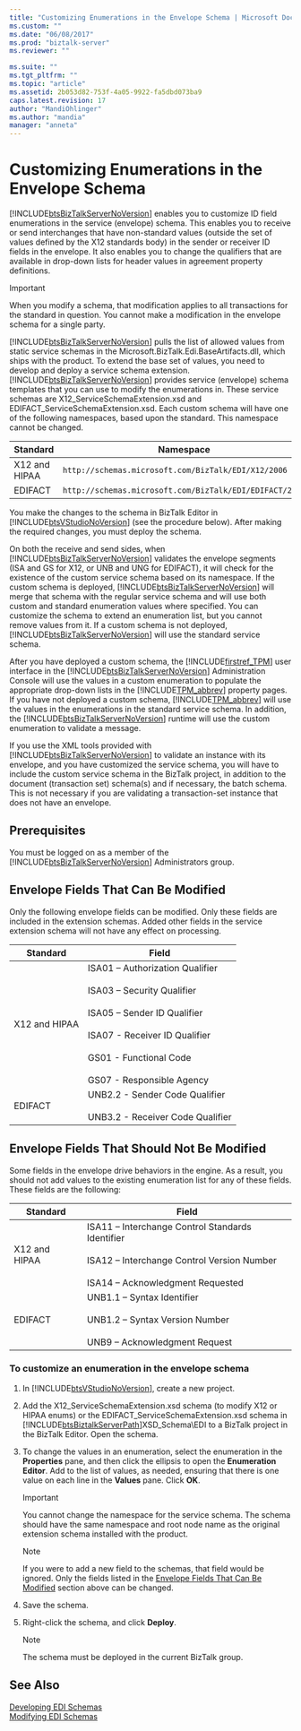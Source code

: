 ```yaml
---
title: "Customizing Enumerations in the Envelope Schema | Microsoft Docs"
ms.custom: ""
ms.date: "06/08/2017"
ms.prod: "biztalk-server"
ms.reviewer: ""

ms.suite: ""
ms.tgt_pltfrm: ""
ms.topic: "article"
ms.assetid: 2b053d82-753f-4a05-9922-fa5dbd073ba9
caps.latest.revision: 17
author: "MandiOhlinger"
ms.author: "mandia"
manager: "anneta"
---
```

# Customizing Enumerations in the Envelope Schema
[!INCLUDE[btsBizTalkServerNoVersion](../includes/btsbiztalkservernoversion-md.md)] enables you to customize ID field enumerations in the service (envelope) schema. This enables you to receive or send interchanges that have non-standard values (outside the set of values defined by the X12 standards body) in the sender or receiver ID fields in the envelope. It also enables you to change the qualifiers that are available in drop-down lists for header values in agreement property definitions.  
  
> [!IMPORTANT]
>  When you modify a schema, that modification applies to all transactions for the standard in question. You cannot make a modification in the envelope schema for a single party.  
  
 [!INCLUDE[btsBizTalkServerNoVersion](../includes/btsbiztalkservernoversion-md.md)] pulls the list of allowed values from static service schemas in the Microsoft.BizTalk.Edi.BaseArtifacts.dll, which ships with the product. To extend the base set of values, you need to develop and deploy a service schema extension. [!INCLUDE[btsBizTalkServerNoVersion](../includes/btsbiztalkservernoversion-md.md)] provides service (envelope) schema templates that you can use to modify the enumerations in. These service schemas are X12_ServiceSchemaExtension.xsd and EDIFACT_ServiceSchemaExtension.xsd. Each custom schema will have one of the following namespaces, based upon the standard. This namespace cannot be changed.  
  
|Standard|Namespace|  
|--------------|---------------|  
|X12 and HIPAA|`http://schemas.microsoft.com/BizTalk/EDI/X12/2006`|  
|EDIFACT|`http://schemas.microsoft.com/BizTalk/EDI/EDIFACT/2006`|  
  
 You make the changes to the schema in BizTalk Editor in [!INCLUDE[btsVStudioNoVersion](../includes/btsvstudionoversion-md.md)] (see the procedure below). After making the required changes, you must deploy the schema.  
  
 On both the receive and send sides, when [!INCLUDE[btsBizTalkServerNoVersion](../includes/btsbiztalkservernoversion-md.md)] validates the envelope segments (ISA and GS for X12, or UNB and UNG for EDIFACT), it will check for the existence of the custom service schema based on its namespace. If the custom schema is deployed, [!INCLUDE[btsBizTalkServerNoVersion](../includes/btsbiztalkservernoversion-md.md)] will merge that schema with the regular service schema and will use both custom and standard enumeration values where specified. You can customize the schema to extend an enumeration list, but you cannot remove values from it. If a custom schema is not deployed, [!INCLUDE[btsBizTalkServerNoVersion](../includes/btsbiztalkservernoversion-md.md)] will use the standard service schema.  
  
 After you have deployed a custom schema, the [!INCLUDE[firstref_TPM](../includes/firstref-tpm-md.md)] user interface in the [!INCLUDE[btsBizTalkServerNoVersion](../includes/btsbiztalkservernoversion-md.md)] Administration Console will use the values in a custom enumeration to populate the appropriate drop-down lists in the [!INCLUDE[TPM_abbrev](../includes/tpm-abbrev-md.md)] property pages. If you have not deployed a custom schema, [!INCLUDE[TPM_abbrev](../includes/tpm-abbrev-md.md)] will use the values in the enumerations in the standard service schema. In addition, the [!INCLUDE[btsBizTalkServerNoVersion](../includes/btsbiztalkservernoversion-md.md)] runtime will use the custom enumeration to validate a message.  
  
 If you use the XML tools provided with [!INCLUDE[btsBizTalkServerNoVersion](../includes/btsbiztalkservernoversion-md.md)] to validate an instance with its envelope, and you have customized the service schema, you will have to include the custom service schema in the BizTalk project, in addition to the document (transaction set) schema(s) and if necessary, the batch schema. This is not necessary if you are validating a transaction-set instance that does not have an envelope.  
  
## Prerequisites  
 You must be logged on as a member of the [!INCLUDE[btsBizTalkServerNoVersion](../includes/btsbiztalkservernoversion-md.md)] Administrators group.  
  
##  <a name="BKMK_Env_Can"></a> Envelope Fields That Can Be Modified  
 Only the following envelope fields can be modified. Only these fields are included in the extension schemas. Added other fields in the service extension schema will not have any effect on processing.  
  
|Standard|Field|  
|--------------|-----------|  
|X12 and HIPAA|ISA01 – Authorization Qualifier<br /><br /> ISA03 – Security Qualifier<br /><br /> ISA05 – Sender ID Qualifier<br /><br /> ISA07 - Receiver ID Qualifier<br /><br /> GS01 - Functional Code<br /><br /> GS07 - Responsible Agency|  
|EDIFACT|UNB2.2 - Sender Code Qualifier<br /><br /> UNB3.2 - Receiver Code Qualifier|  
  
## Envelope Fields That Should Not Be Modified  
 Some fields in the envelope drive behaviors in the engine. As a result, you should not add values to the existing enumeration list for any of these fields. These fields are the following:  
  
|Standard|Field|  
|--------------|-----------|  
|X12 and HIPAA|ISA11 – Interchange Control Standards Identifier<br /><br /> ISA12 – Interchange Control Version Number<br /><br /> ISA14 – Acknowledgment Requested|  
|EDIFACT|UNB1.1 – Syntax Identifier<br /><br /> UNB1.2 – Syntax Version Number<br /><br /> UNB9 – Acknowledgment Request|  
  
### To customize an enumeration in the envelope schema  
  
1. In [!INCLUDE[btsVStudioNoVersion](../includes/btsvstudionoversion-md.md)], create a new project.  
  
2. Add the X12_ServiceSchemaExtension.xsd schema (to modify X12 or HIPAA enums) or the EDIFACT_ServiceSchemaExtension.xsd schema in [!INCLUDE[btsBiztalkServerPath](../includes/btsbiztalkserverpath-md.md)]XSD_Schema\EDI to a BizTalk project in the BizTalk Editor. Open the schema.  
  
3. To change the values in an enumeration, select the enumeration in the **Properties** pane, and then click the ellipsis to open the **Enumeration Editor**. Add to the list of values, as needed, ensuring that there is one value on each line in the **Values** pane. Click **OK**.  
  
   > [!IMPORTANT]
   >  You cannot change the namespace for the service schema. The schema should have the same namespace and root node name as the original extension schema installed with the product.  
  
   > [!NOTE]
   >  If you were to add a new field to the schemas, that field would be ignored. Only the fields listed in the [Envelope Fields That Can Be Modified](../core/customizing-enumerations-in-the-envelope-schema.md#BKMK_Env_Can) section above can be changed.  
  
4. Save the schema.  
  
5. Right-click the schema, and click **Deploy**.  
  
   > [!NOTE]
   >  The schema must be deployed in the current BizTalk group.  
  
## See Also  
 [Developing EDI Schemas](../core/developing-edi-schemas.md)   
 [Modifying EDI Schemas](../core/modifying-edi-schemas.md)